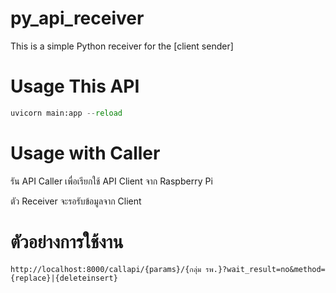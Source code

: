 # py_api_receiver


This is a simple Python receiver for the [client sender]

# Usage This API

```python 
uvicorn main:app --reload
```

# Usage with Caller

รัน API Caller เพื่อเรียกใช้ API Client จาก Raspberry Pi

ตัว Receiver จะรอรับข้อมูลจาก Client 

# ตัวอย่างการใช้งาน

```http request
http://localhost:8000/callapi/{params}/{กลุ่ม รพ.}?wait_result=no&method={replace}|{deleteinsert}
```

